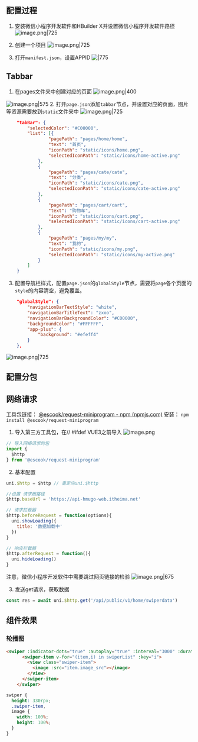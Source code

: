 ## 配置过程
1. 安装微信小程序开发软件和HBuilder X并设置微信小程序开发软件路径
![image.png|725](https://cdn.jsdelivr.net/gh/xuezhaorong/Picgo//Source/fix-dir/picgo/picgo-clipboard-images/2024/10/07/16-38-09-2229bce06b2abf00af1649bb3aea6165-20241007163808-88650f.png)


2. 创建一个项目
![image.png|725](https://cdn.jsdelivr.net/gh/xuezhaorong/Picgo//Source/fix-dir/picgo/picgo-clipboard-images/2024/10/07/16-39-13-d5881d84d4459509556651baa9519d6b-20241007163913-5b7985.png)

3. 打开`manifest.json`，设置APPID
![|775](https://cdn.jsdelivr.net/gh/xuezhaorong/Picgo//Source/fix-dir/picgo/picgo-clipboard-images/2024/10/07/16-44-10-c77fe2e9648f22b432c5749c05505aca-20241007164409-35f9eb.png)


## Tabbar
1. 在pages文件夹中创建对应的页面
![image.png|400](https://cdn.jsdelivr.net/gh/xuezhaorong/Picgo//Source/fix-dir/picgo/picgo-clipboard-images/2024/10/07/16-55-50-5a18a2d1bb0747106a37f504a38a1ed9-20241007165550-82505a.png)

![image.png|575](https://cdn.jsdelivr.net/gh/xuezhaorong/Picgo//Source/fix-dir/picgo/picgo-clipboard-images/2024/10/07/16-56-09-9a192938d48824394bd62f95f2f95d1b-20241007165608-240886.png)
2. 打开`page.json`添加`tabbar`节点，并设置对应的页面，图片等资源需要放到`static`文件夹中
![image.png|725](https://cdn.jsdelivr.net/gh/xuezhaorong/Picgo//Source/fix-dir/picgo/picgo-clipboard-images/2024/10/07/17-27-16-2065c148e0cc2ccab148cdd29b7c5f8f-20241007172716-fa17e8.png)

```json
	"tabBar": {
		"selectedColor": "#C00000",
		"list": [{
				"pagePath": "pages/home/home",
				"text": "首页",
				"iconPath": "static/icons/home.png",
				"selectedIconPath": "static/icons/home-active.png"
			},
			{
				"pagePath": "pages/cate/cate",
				"text": "分类",
				"iconPath": "static/icons/cate.png",
				"selectedIconPath": "static/icons/cate-active.png"
			},
			{
				"pagePath": "pages/cart/cart",
				"text": "购物车",
				"iconPath": "static/icons/cart.png",
				"selectedIconPath": "static/icons/cart-active.png"
			},
			{
				"pagePath": "pages/my/my",
				"text": "我的",
				"iconPath": "static/icons/my.png",
				"selectedIconPath": "static/icons/my-active.png"
			}
		]
	}
```

3. 配置导航栏样式，配置`page.json`的`globalStyle`节点，需要将`page`各个页面的`style`的内容清空，避免覆盖。
```json
	"globalStyle": {
		"navigationBarTextStyle": "white", 
		"navigationBarTitleText": "zxoo",
		"navigationBarBackgroundColor": "#C00000",
		"backgroundColor": "#FFFFFF",
		"app-plus": {
			"background": "#efeff4"
		}
	},
```

![image.png|725](https://cdn.jsdelivr.net/gh/xuezhaorong/Picgo//Source/fix-dir/picgo/picgo-clipboard-images/2024/10/07/17-32-22-215dd9aad6c3319f3e5557c02968a5cb-20241007173221-5703d4.png)

## 配置分包


## 网络请求
工具包链接：
[@escook/request-miniprogram - npm (npmjs.com)](https://www.npmjs.com/package/@escook/request-miniprogram)
安装： `npm install @escook/request-miniprogram`
1. 导入第三方工具包，在// #ifdef VUE3之前导入
![image.png](https://cdn.jsdelivr.net/gh/xuezhaorong/Picgo//Source/fix-dir/picgo/picgo-clipboard-images/2024/10/08/09-11-40-cd7b157f97506a2628bfc22ce4bab025-20241008091139-352c25.png)

```js
// 导入网络请求的包
import {
  $http
} from '@escook/request-miniprogram'

```

2. 基本配置
```js
uni.$http = $http // 重定向uni.$http

//设置 请求根路径 
$http.baseUrl = 'https://api-hmugo-web.itheima.net'

// 请求拦截器
$http.beforeRequest = function(options){
  uni.showLoading({
    title: '数据加载中'
  })
}

// 响应拦截器
$http.afterRequest = function(){
  uni.hideLoading()
}


```

注意，微信小程序开发软件中需要跳过网页链接的检验
![image.png|675](https://cdn.jsdelivr.net/gh/xuezhaorong/Picgo//Source/fix-dir/picgo/picgo-clipboard-images/2024/10/08/09-18-43-10c907cc70ce94c613cbd474c0dc423b-20241008091842-b4d10c.png)

3. 发送get请求，获取数据
```js
const res = await uni.$http.get('/api/public/v1/home/swiperdata')
```

## 组件效果
### 轮播图

```html
<swiper :indicator-dots="true" :autoplay="true" :interval="3000" :duration="1000" :circular="true">
      <swiper-item v-for="(item,i) in swiperList" :key="i">
        <view class="swiper-item">
          <image :src="item.image_src"></image>
        </view>
      </swiper-item>
    </swiper>
```

```css
swiper {
  height: 330rpx;
  .swiper-item,
  image {
    width: 100%;
    height: 100%;
  }
}
```